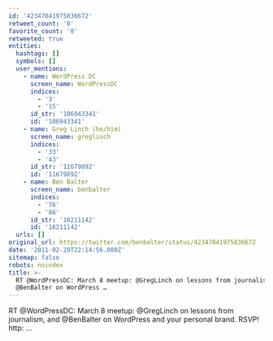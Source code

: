 ```yaml
---
id: '42347041975836672'
retweet_count: '0'
favorite_count: '0'
retweeted: true
entities:
  hashtags: []
  symbols: []
  user_mentions:
    - name: WordPress DC
      screen_name: WordPressDC
      indices:
        - '3'
        - '15'
      id_str: '106943341'
      id: '106943341'
    - name: Greg Linch (he/him)
      screen_name: greglinch
      indices:
        - '33'
        - '43'
      id_str: '11679892'
      id: '11679892'
    - name: Ben Balter
      screen_name: benbalter
      indices:
        - '76'
        - '86'
      id_str: '16211142'
      id: '16211142'
  urls: []
original_url: https://twitter.com/benbalter/status/42347041975836672
date: '2011-02-28T22:14:56.000Z'
sitemap: false
robots: noindex
title: >-
  RT @WordPressDC: March 8 meetup: @GregLinch on lessons from journalism, and
  @BenBalter on WordPress …
---
```


RT @WordPressDC: March 8 meetup: @GregLinch on lessons from journalism, and @BenBalter on WordPress and your personal brand. RSVP! http: ...